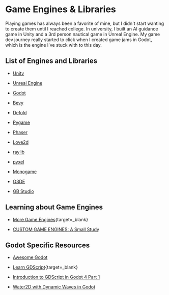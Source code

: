 # Game Engines & Libraries

Playing games has always been a favorite of mine, but I didn't start wanting to create them until I reached college. In university, I built an AI guidance game in Unity and a 3rd person nautical game in Unreal Engine. My game dev journey really started to click when I created game jams in Godot, which is the engine I've stuck with to this day.

## List of Engines and Libraries

- [Unity](https://unity.com/)

- [Unreal Engine](https://www.unrealengine.com/en-US)

- [Godot](https://godotengine.org/)

- [Bevy](https://bevyengine.org/)

- [Defold](https://defold.com/)

- [Pygame](https://www.pygame.org/news)

- [Phaser](https://github.com/photonstorm/phaser)

- [Love2d](https://love2d.org/)

- [raylib](https://www.raylib.com/)

- [pyxel](https://github.com/kitao/pyxel)

- [Monogame](https://www.monogame.net/)

- [O3DE](https://o3de.org/)

- [GB Studio](https://www.gbstudio.dev/)

## Learning about Game Engines

- [More Game Engines](https://github.com/Gforcex/OpenGraphic){target=_blank}

- [CUSTOM GAME ENGINES: A Small Study](https://gist.github.com/raysan5/909dc6cf33ed40223eb0dfe625c0de74?s=35)

## Godot Specific Resources

- [Awesome Godot](https://github.com/godotengine/awesome-godot)

- [Learn GDScript](https://github.com/GDQuest/learn-gdscript){target=_blank}

- [Introduction to GDScript in Godot 4 Part 1](https://www.kodeco.com/38442713-introduction-to-gdscript-in-godot-4-part-1?s=35)

- [Water2D with Dynamic Waves in Godot](https://www.reddit.com/r/godot/comments/nq1nlf/tutorial_water_2d_with_dynamic_waves_in_godot/?utm_medium=android_app&utm_source=share)